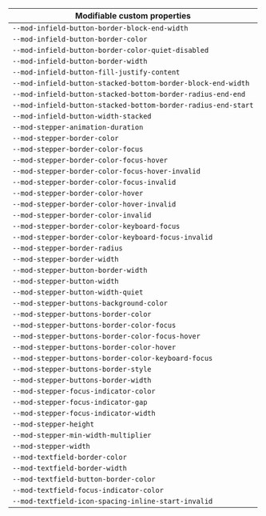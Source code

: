 | Modifiable custom properties                                  |
| ------------------------------------------------------------- |
| `--mod-infield-button-border-block-end-width`                 |
| `--mod-infield-button-border-color`                           |
| `--mod-infield-button-border-color-quiet-disabled`            |
| `--mod-infield-button-border-width`                           |
| `--mod-infield-button-fill-justify-content`                   |
| `--mod-infield-button-stacked-bottom-border-block-end-width`  |
| `--mod-infield-button-stacked-bottom-border-radius-end-end`   |
| `--mod-infield-button-stacked-bottom-border-radius-end-start` |
| `--mod-infield-button-width-stacked`                          |
| `--mod-stepper-animation-duration`                            |
| `--mod-stepper-border-color`                                  |
| `--mod-stepper-border-color-focus`                            |
| `--mod-stepper-border-color-focus-hover`                      |
| `--mod-stepper-border-color-focus-hover-invalid`              |
| `--mod-stepper-border-color-focus-invalid`                    |
| `--mod-stepper-border-color-hover`                            |
| `--mod-stepper-border-color-hover-invalid`                    |
| `--mod-stepper-border-color-invalid`                          |
| `--mod-stepper-border-color-keyboard-focus`                   |
| `--mod-stepper-border-color-keyboard-focus-invalid`           |
| `--mod-stepper-border-radius`                                 |
| `--mod-stepper-border-width`                                  |
| `--mod-stepper-button-border-width`                           |
| `--mod-stepper-button-width`                                  |
| `--mod-stepper-button-width-quiet`                            |
| `--mod-stepper-buttons-background-color`                      |
| `--mod-stepper-buttons-border-color`                          |
| `--mod-stepper-buttons-border-color-focus`                    |
| `--mod-stepper-buttons-border-color-focus-hover`              |
| `--mod-stepper-buttons-border-color-hover`                    |
| `--mod-stepper-buttons-border-color-keyboard-focus`           |
| `--mod-stepper-buttons-border-style`                          |
| `--mod-stepper-buttons-border-width`                          |
| `--mod-stepper-focus-indicator-color`                         |
| `--mod-stepper-focus-indicator-gap`                           |
| `--mod-stepper-focus-indicator-width`                         |
| `--mod-stepper-height`                                        |
| `--mod-stepper-min-width-multiplier`                          |
| `--mod-stepper-width`                                         |
| `--mod-textfield-border-color`                                |
| `--mod-textfield-border-width`                                |
| `--mod-textfield-button-border-color`                         |
| `--mod-textfield-focus-indicator-color`                       |
| `--mod-textfield-icon-spacing-inline-start-invalid`           |

